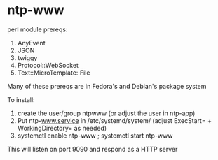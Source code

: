 # ntp-www

perl module prereqs:
  1. AnyEvent
  2. JSON
  3. twiggy
  4. Protocol::WebSocket
  5. Text::MicroTemplate::File

Many of these prereqs are in Fedora's and Debian's package system

To install:

  1. create the user/group ntpwww (or adjust the user in ntp-app)
  2. Put ntp-www.service in /etc/systemd/system/ (adjust ExecStart= + WorkingDirectory= as needed)
  3. systemctl enable ntp-www ; systemctl start ntp-www

This will listen on port 9090 and respond as a HTTP server
